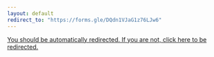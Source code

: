 ```yaml
---
layout: default
redirect_to: "https://forms.gle/DQdn1VJaG1z76LJw6"
---
```


<p><a href="https://forms.gle/DQdn1VJaG1z76LJw6">You should be automatically redirected. If you are not, click here to be redirected.</a></p>